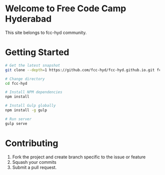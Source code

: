 # Welcome to Free Code Camp Hyderabad

This site belongs to fcc-hyd community.

# Getting Started


```bash
# Get the latest snapshot
git clone --depth=1 https://github.com/fcc-hyd/fcc-hyd.github.io.git fcc-hyd

# Change directory
cd fcc-hyd

# Install NPM dependencies
npm install

# Install Gulp globally
npm install -g gulp

# Run server
gulp serve
```

# Contributing

1. Fork the project and create branch specific to the issue or feature
2. Squash your commits
3. Submit a pull request.